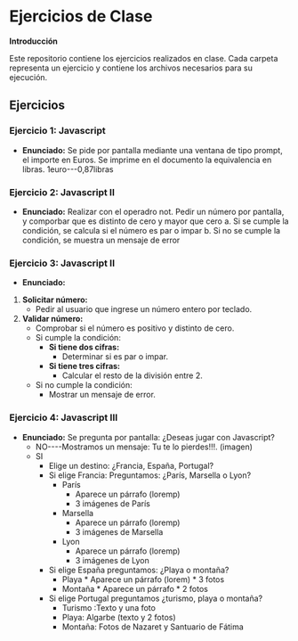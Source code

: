 # Ejercicios de Clase

**Introducción**

Este repositorio contiene los ejercicios realizados en clase. Cada carpeta representa un ejercicio y contiene los archivos necesarios para su ejecución.

## Ejercicios

### Ejercicio 1: Javascript
* **Enunciado:** Se pide por pantalla mediante una ventana de tipo prompt, el importe en Euros. Se imprime
en el documento la equivalencia en libras.
1euro---0,87libras

### Ejercicio 2: Javascript II
* **Enunciado:** Realizar con el operadro not. Pedir un número por pantalla, y comporbar que es distinto de cero y mayor que cero
    a. Si se cumple la condición, se calcula si el número es par o impar
    b. Si no se cumple la condición, se muestra un mensaje de error

### Ejercicio 3: Javascript II
* **Enunciado:**
1. **Solicitar número:**
   * Pedir al usuario que ingrese un número entero por teclado.
2. **Validar número:**
   * Comprobar si el número es positivo y distinto de cero.
   * Si cumple la condición:
     * **Si tiene dos cifras:**
       * Determinar si es par o impar.
     * **Si tiene tres cifras:**
       * Calcular el resto de la división entre 2.
   * Si no cumple la condición:
     * Mostrar un mensaje de error.

### Ejercicio 4: Javascript III
* **Enunciado:** Se pregunta por pantalla: ¿Deseas jugar con Javascript?
    * NO----Mostramos un mensaje: Tu te lo pierdes!!!. (imagen)
    * SI
        * Elige un destino: ¿Francia, España, Portugal?
        *  Si elige Francia: Preguntamos: ¿París, Marsella o Lyon?
            * París
                * Aparece un párrafo (loremp)
                * 3 imágenes de París 
            * Marsella
                * Aparece un párrafo (loremp)
                * 3 imágenes de Marsella 
            * Lyon
                * Aparece un párrafo (loremp)
                * 3 imágenes de Lyon
        * Si elige España preguntamos: ¿Playa o montaña?
            * Playa
                  * Aparece un párrafo (lorem)
                  * 3 fotos
            * Montaña
                  * Aparece un párrafo
                  * 2 fotos              
        * Si elige Portugal preguntamos ¿turismo, playa o montaña?
            * Turismo :Texto y una foto
            * Playa: Algarbe (texto y 2 fotos)
            * Montaña: Fotos de Nazaret y Santuario de Fátima
